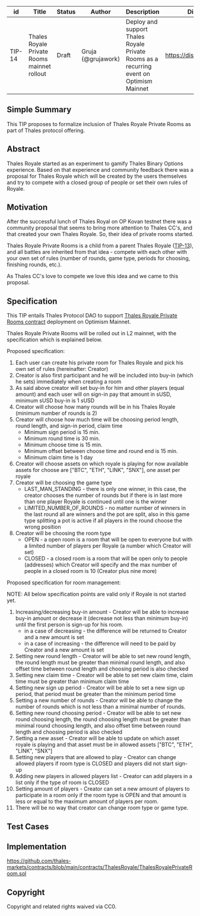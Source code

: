 | id | Title | Status | Author | Description | Discussions to | Created |
| ----------- | ----------- | ----------- | ----------- | ----------- | ----------- | ----------- |
| TIP-14 | Thales Royale Private Rooms mainnet rollout| Draft | Gruja (@grujawork) | Deploy and support Thales Royale Private Rooms as a recurring event on Optimism Mainnet | https://discord.gg/8bzFdpGTrp | 2021-12-16
 
## Simple Summary
 
This TIP proposes to formalize inclusion of Thales Royale Private Rooms as part of Thales protocol offering. 
 
## Abstract
 
Thales Royale started as an experiment to gamify Thales Binary Options experience. Based on that experience and community feedback there was a proposal for Thales Royale which will be created by the users themselves and try to compete with a closed group of people or set their own rules of Royale.
 
## Motivation
 
After the successful lunch of Thales Royal on OP Kovan testnet there was a community proposal that seems to bring more attention to Thales CC's, and that created your own Thales Royale. So, their idea of private rooms started.

Thales Royale Private Rooms is a child from a parent Thales Royale ([TIP-13](https://github.com/thales-markets/thales-improvement-proposals/blob/main/TIPs/TIP-13.md)), and all battles are inherited from that idea - compete with each other with your own set of rules (number of rounds, game type, periods for choosing, finishing rounds, etc.).

As Thales CC's love to compete we love this idea and we came to this proposal.

## Specification
 
This TIP entails Thales Protocol DAO to support [Thales Royale Private Rooms contract](https://github.com/thales-markets/contracts/blob/main/contracts/ThalesRoyale/ThalesRoyalePrivateRoom.sol) deployment on Optimism Mainnet. 

Thales Royale Private Rooms will be rolled out in L2 mainnet, with the specification which is explained below.

Proposed specification:  

1. Each user can create his private room for Thales Royale and pick his own set of rules (hereinafter: Creator)
2. Creator is also first participant and he will be included into buy-in (which he sets) immediately when creating a room
3. As said above creator will set buy-in for him and other players (equal amount) and each user will on sign-in pay that amount in sUSD, minimum sUSD buy-in is 1 sUSD
4. Creator will choose how many rounds will be in his Thales Royale (minimum number of rounds is 2)
5. Creator will choose how much time will be choosing period length, round length, and sign-in period, claim time
   - Minimum sign period is 15 min.
   - Minimum round time is 30 min.
   - Minimum choose time is 15 min.
   - Minimum offset between choose time and round end is 15 min.
   - Minimum claim time is 1 day
6. Creator will choose assets on which royale is playing for now available assets for choose are ["BTC", "ETH", "LINK", "SNX"], one asset per royale
7. Creator will be choosing the game type 
   - LAST_MAN_STANDING - there is only one winner, in this case, the creator chooses the number of rounds but if there is in last more than one player Royale is continued until one is the winner
   - LIMITED_NUMBER_OF_ROUNDS - no matter number of winners in the last round all are winners and the pot are split, also in this game type splitting a pot is active if all players in the round choose the wrong position
8. Creator will be choosing the room type
   - OPEN - a open room is a room that will be open to everyone but with a limited number of players per Royale (a number which Creator will set)
   - CLOSED - a closed room is a room that will be open only to people (addresses) which Creator will specify and the max number of people in a closed room is 10 (Creator plus nine more)

Proposed specification for room management:

NOTE: All below specification points are valid only if Royale is not started yet.

1. Increasing/decreasing buy-in amount - Creator will be able to increase buy-in amount or decrease it (decrease not less than minimum buy-in) until the first person is sign-up for his room.
   - in a case of decreasing - the difference will be returned to Creator and a new amount is set
   - in a case of increasing - the difference will need to be paid by Creator and a new amount is set
2. Setting new round length - Creator will be able to set new round length, the round length must be greater than minimal round length, and also offset time between round length and choosing period is also checked
3. Setting new claim time  - Creator will be able to set new claim time, claim time must be greater than minimum claim time
4. Setting new sign up period - Creator will be able to set a new sign up period, that period must be greater than the minimum period time
5. Setting a new number of rounds - Creator will be able to change the number of rounds which is not less than a minimal number of rounds.
6. Setting new round choosing period - Creator will be able to set new round choosing length, the round choosing length must be greater than minimal round choosing length, and also offset time between round length and choosing period is also checked
7. Setting a new asset - Creator will be able to update on which asset royale is playing and that asset must be in allowed assets ["BTC", "ETH", "LINK", "SNX"]
8. Setting new players that are allowed to play - Creator can change allowed players if room type is CLOSED and players did not start sign-up
9. Adding new players in allowed players list - Creator can add players in a list only if the type of room is CLOSED
10. Setting amount of players - Creator can set a new amount of players to participate in a room only if the room type is OPEN and that amount is less or equal to the maximum amount of players per room.
11. There will be no way that creator can change room type or game type.

## Test Cases

## Implementation
 
https://github.com/thales-markets/contracts/blob/main/contracts/ThalesRoyale/ThalesRoyalePrivateRoom.sol

## Copyright
 
Copyright and related rights waived via CC0.
